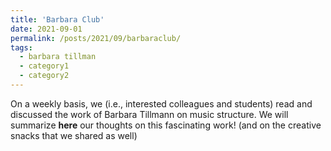 ```yaml
---
title: 'Barbara Club'
date: 2021-09-01
permalink: /posts/2021/09/barbaraclub/
tags:
  - barbara tillman
  - category1
  - category2
---
```


On a weekly basis, we (i.e., interested colleagues and students) read and discussed the work of Barbara Tillmann on music structure. We will summarize **here** our thoughts on this fascinating work! (and on the creative snacks that we shared as well)

